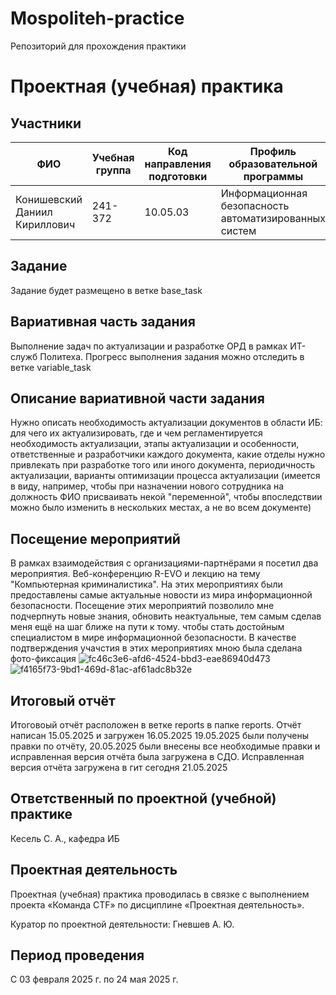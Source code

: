 # Mospoliteh-practice
Репозиторий для прохождения практики
# Проектная (учебная) практика

## Участники

| ФИО | Учебная группа | Код направления подготовки | Профиль образовательной программы |
|-|-|-|-|
| Конишевский Даниил Кириллович |241-372|10.05.03|Информационная безопасность автоматизированных систем|

## Задание

Задание будет размещено в ветке base_task

## Вариативная часть задания

Выполнение задач по актуализации и разработке ОРД в рамках ИТ-служб Политеха. Прогресс выполнения задания можно отследить в ветке variable_task

## Описание вариативной части задания

Нужно описать необходимость актуализации документов в области ИБ: для чего их актуализировать, где и чем регламентируется необходимость актуализации, этапы актуализации и особенности, ответственные и разработчики каждого документа, какие отделы нужно привлекать при разработке того или иного документа, периодичность актуализации, варианты оптимизации процесса актуализации (имеется в виду, например, чтобы при назначении нового сотрудника на должность ФИО присваивать некой "переменной", чтобы впоследствии можно было изменить в нескольких местах, а не во всем документе)

## Посещение мероприятий
В рамках взаимодействия с организациями-партнёрами я посетил два мероприятия. Веб-конференцию R-EVO и лекцию на тему "Компьютерная криминалистика". На этих мероприятиях были предоставлены самые актуальные новости из мира информационной безопасности. Посещение этих мероприятий позволило мне подчерпнуть новые знания, обновить неактуальные, тем самым сделав меня ещё на шаг ближе на пути к тому. чтобы стать достойным специалистом в мире информационной безопасности. В качестве подтверждения учачстия в этих мероприятиях мною была сделана фото-фиксация
![fc46c3e6-afd6-4524-bbd3-eae86940d473](https://github.com/user-attachments/assets/4b1eec71-fe83-4bb1-bdc6-1486c603d6fe)
![f4165f73-9bd1-469d-81ac-af61adc8b32e](https://github.com/user-attachments/assets/498921a6-42e9-42f1-b8b2-94e9eea2b2a4)

## Итоговый отчёт

Итоговоый отчёт расположен в ветке reports в папке reports. Отчёт написан 15.05.2025 и загружен 16.05.2025
19.05.2025 были получены правки по отчёту, 20.05.2025 были внесены все необходимые правки и исправленная версия отчёта была загружена в СДО. Исправленная версия отчёта загружена в гит сегодня 21.05.2025

## Ответственный по проектной (учебной) практике

Кесель С. А., кафедра ИБ

## Проектная деятельность

Проектная (учебная) практика проводилась в связке с выполнением проекта «Команда CTF» по дисциплине «Проектная деятельность».

Куратор по проектной деятельности: Гневшев А. Ю.

## Период проведения

С 03 февраля 2025 г. по 24 мая 2025 г.

